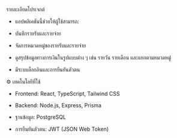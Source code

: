 รายละเอียดโปรเจกต์

- แอปพลิเคชันนี้ช่วยให้ผู้ใช้สามารถ:

- บันทึกรายรับและรายจ่าย

- จัดการหมวดหมู่ของรายรับและรายจ่าย

- ดูสรุปข้อมูลทางการเงินในรูปแบบต่าง ๆ เช่น รายวัน รายเดือน และแยกตามหมวดหมู่

- มีระบบล็อกอินและการยืนยันตัวตน

⚙️ เทคโนโลยีที่ใช้

- Frontend: React, TypeScript, Tailwind CSS

- Backend: Node.js, Express, Prisma

- ฐานข้อมูล: PostgreSQL

- การยืนยันตัวตน: JWT (JSON Web Token)
